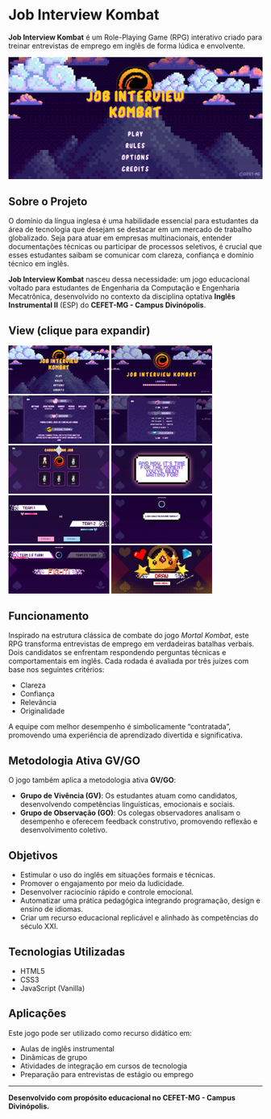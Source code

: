 # Job Interview Kombat

**Job Interview Kombat** é um Role-Playing Game (RPG) interativo criado para treinar entrevistas de emprego em inglês de forma lúdica e envolvente.

<img src="imgs/main.png"></img>
## Sobre o Projeto

O domínio da língua inglesa é uma habilidade essencial para estudantes da área de tecnologia que desejam se destacar em um mercado de trabalho globalizado. Seja para atuar em empresas multinacionais, entender documentações técnicas ou participar de processos seletivos, é crucial que esses estudantes saibam se comunicar com clareza, confiança e domínio técnico em inglês.

**Job Interview Kombat** nasceu dessa necessidade: um jogo educacional voltado para estudantes de Engenharia da Computação e Engenharia Mecatrônica, desenvolvido no contexto da disciplina optativa **Inglês Instrumental II** (ESP) do **CEFET-MG - Campus Divinópolis**.

## View (clique para expandir)

[<img src="imgs/main.png" width="200" alt="Tela 1">](imgs/main.png)
[<img src="imgs/loading.png" width="200" alt="Tela 2">](imgs/loading.png)
[<img src="imgs/credits.png" width="200" alt="Tela 1">](imgs/credits.png)
[<img src="imgs/options.png" width="200" alt="Tela 3">](imgs/options.png)
[<img src="imgs/jobs.png" width="200" alt="Tela 2">](imgs/jobs.png)
[<img src="imgs/prelude.png" width="200" alt="Tela 1">](imgs/prelude.png)
[<img src="imgs/strike.png" width="200" alt="Tela 3">](imgs/strike.png)
[<img src="imgs/question.png" width="200" alt="Tela 2">](imgs/question.png)
[<img src="imgs/versus.png" width="200" alt="Tela 3">](imgs/versus.png)
[<img src="imgs/winner.png" width="200" alt="Tela 3">](imgs/winner.png)
## Funcionamento

Inspirado na estrutura clássica de combate do jogo *Mortal Kombat*, este RPG transforma entrevistas de emprego em verdadeiras batalhas verbais. Dois candidatos se enfrentam respondendo perguntas técnicas e comportamentais em inglês. Cada rodada é avaliada por três juízes com base nos seguintes critérios:

- Clareza
- Confiança
- Relevância
- Originalidade

A equipe com melhor desempenho é simbolicamente “contratada”, promovendo uma experiência de aprendizado divertida e significativa.

## Metodologia Ativa GV/GO

O jogo também aplica a metodologia ativa **GV/GO**:

- **Grupo de Vivência (GV)**: Os estudantes atuam como candidatos, desenvolvendo competências linguísticas, emocionais e sociais.
- **Grupo de Observação (GO)**: Os colegas observadores analisam o desempenho e oferecem feedback construtivo, promovendo reflexão e desenvolvimento coletivo.

## Objetivos

- Estimular o uso do inglês em situações formais e técnicas.
- Promover o engajamento por meio da ludicidade.
- Desenvolver raciocínio rápido e controle emocional.
- Automatizar uma prática pedagógica integrando programação, design e ensino de idiomas.
- Criar um recurso educacional replicável e alinhado às competências do século XXI.

## Tecnologias Utilizadas

- HTML5
- CSS3
- JavaScript (Vanilla)

## Aplicações

Este jogo pode ser utilizado como recurso didático em:

- Aulas de inglês instrumental
- Dinâmicas de grupo
- Atividades de integração em cursos de tecnologia
- Preparação para entrevistas de estágio ou emprego

---

**Desenvolvido com propósito educacional no CEFET-MG - Campus Divinópolis.**
